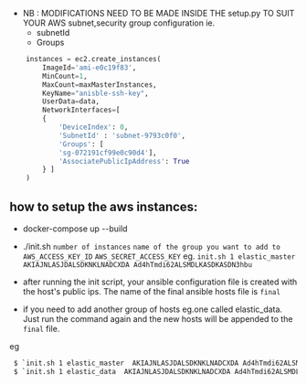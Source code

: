 - NB : MODIFICATIONS NEED TO BE MADE INSIDE THE setup.py TO SUIT YOUR AWS subnet,security group configuration ie.
    - subnetId
    - Groups

```python
    instances = ec2.create_instances(
        ImageId='ami-e0c19f83', 
        MinCount=1, 
        MaxCount=maxMasterInstances,
        KeyName="anisble-ssh-key",
        UserData=data,
        NetworkInterfaces=[
        {
            'DeviceIndex': 0,
            'SubnetId' : 'subnet-9793c0f0',
            'Groups': [
            'sg-072191cf99e0c90d4'],
            'AssociatePublicIpAddress': True            
        } ]   
    )
```

## how to setup the aws instances: 

- docker-compose up --build
- ./init.sh `number of instances` `name of the group you want to add to` `AWS_ACCESS_KEY_ID` `AWS_SECRET_ACCESS_KEY` 
    eg. `init.sh 1 elastic_master  AKIAJNLASJDALSDKNKLNADCXDA Ad4hTmdi62ALSMDLKASDKASDN3hbu`

- after running the init script, your ansible configuration file is created with the host's public ips. The name of the final ansible hosts file is `final`
- if you need to add another group of hosts eg.one called elastic_data. Just run the command again and the new hosts will be appended to the `final` file.

eg
```bash
 $ `init.sh 1 elastic_master  AKIAJNLASJDALSDKNKLNADCXDA Ad4hTmdi62ALSMDLKASDKASDN3hbu`
 $ `init.sh 1 elastic_data  AKIAJNLASJDALSDKNKLNADCXDA Ad4hTmdi62ALSMDLKASDKASDN3hbu`
```

